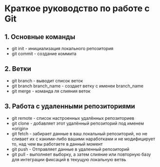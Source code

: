 # Краткое руководство по работе с Git
## 1. Основные команды
* git init - инициализация локального репозитория
* git commit - создание коммита
## 2. Ветки
* git branch - выводит список веток
* git branch branch_name - создает ветку с именеи branch_name
* git merge - команда ля слияния веток 
## 3. Работа с удаленными репозиториями
* git remote - список настроенных удалённых репозиториев
* git clone - добавляет этот удалённый репозиторий под именем «origin»
* git fetch - забирает данные в ваш локальный репозиторий, но не сливает их с какими-либо вашими наработками и не модифицирует то, над чем вы работаете в данный момент
* git push - Отправляет данные в удаленный репозиторий
* git pull - выполняет выборку, а затем слияние или повторную базу для интеграции фиксаций в текущую локальную ветвь
